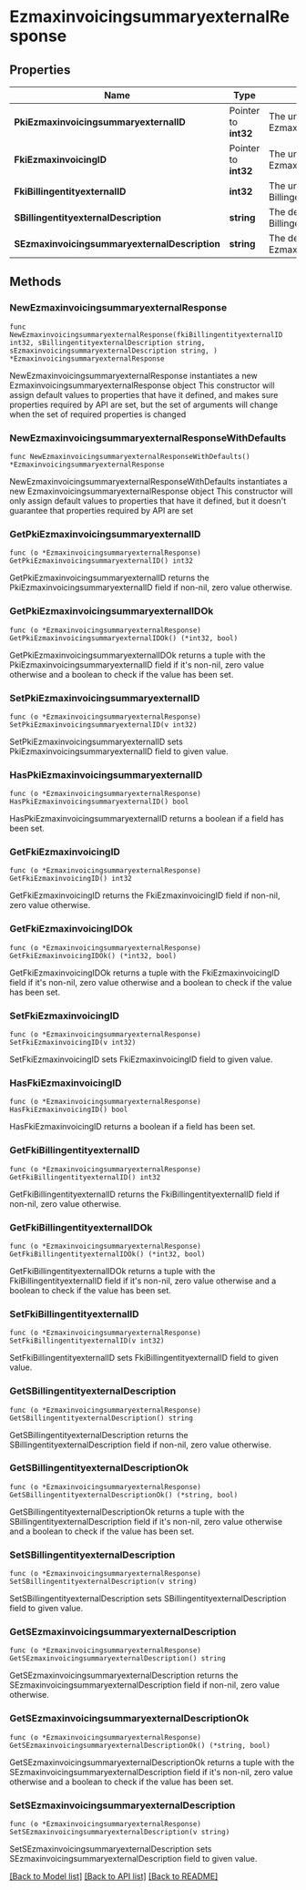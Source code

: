 # EzmaxinvoicingsummaryexternalResponse

## Properties

Name | Type | Description | Notes
------------ | ------------- | ------------- | -------------
**PkiEzmaxinvoicingsummaryexternalID** | Pointer to **int32** | The unique ID of the Ezmaxinvoicingsummaryexternal | [optional] 
**FkiEzmaxinvoicingID** | Pointer to **int32** | The unique ID of the Ezmaxinvoicing | [optional] 
**FkiBillingentityexternalID** | **int32** | The unique ID of the Billingentityexternal | 
**SBillingentityexternalDescription** | **string** | The description of the Billingentityexternal | 
**SEzmaxinvoicingsummaryexternalDescription** | **string** | The description of the Ezmaxinvoicingsummaryexternal | 

## Methods

### NewEzmaxinvoicingsummaryexternalResponse

`func NewEzmaxinvoicingsummaryexternalResponse(fkiBillingentityexternalID int32, sBillingentityexternalDescription string, sEzmaxinvoicingsummaryexternalDescription string, ) *EzmaxinvoicingsummaryexternalResponse`

NewEzmaxinvoicingsummaryexternalResponse instantiates a new EzmaxinvoicingsummaryexternalResponse object
This constructor will assign default values to properties that have it defined,
and makes sure properties required by API are set, but the set of arguments
will change when the set of required properties is changed

### NewEzmaxinvoicingsummaryexternalResponseWithDefaults

`func NewEzmaxinvoicingsummaryexternalResponseWithDefaults() *EzmaxinvoicingsummaryexternalResponse`

NewEzmaxinvoicingsummaryexternalResponseWithDefaults instantiates a new EzmaxinvoicingsummaryexternalResponse object
This constructor will only assign default values to properties that have it defined,
but it doesn't guarantee that properties required by API are set

### GetPkiEzmaxinvoicingsummaryexternalID

`func (o *EzmaxinvoicingsummaryexternalResponse) GetPkiEzmaxinvoicingsummaryexternalID() int32`

GetPkiEzmaxinvoicingsummaryexternalID returns the PkiEzmaxinvoicingsummaryexternalID field if non-nil, zero value otherwise.

### GetPkiEzmaxinvoicingsummaryexternalIDOk

`func (o *EzmaxinvoicingsummaryexternalResponse) GetPkiEzmaxinvoicingsummaryexternalIDOk() (*int32, bool)`

GetPkiEzmaxinvoicingsummaryexternalIDOk returns a tuple with the PkiEzmaxinvoicingsummaryexternalID field if it's non-nil, zero value otherwise
and a boolean to check if the value has been set.

### SetPkiEzmaxinvoicingsummaryexternalID

`func (o *EzmaxinvoicingsummaryexternalResponse) SetPkiEzmaxinvoicingsummaryexternalID(v int32)`

SetPkiEzmaxinvoicingsummaryexternalID sets PkiEzmaxinvoicingsummaryexternalID field to given value.

### HasPkiEzmaxinvoicingsummaryexternalID

`func (o *EzmaxinvoicingsummaryexternalResponse) HasPkiEzmaxinvoicingsummaryexternalID() bool`

HasPkiEzmaxinvoicingsummaryexternalID returns a boolean if a field has been set.

### GetFkiEzmaxinvoicingID

`func (o *EzmaxinvoicingsummaryexternalResponse) GetFkiEzmaxinvoicingID() int32`

GetFkiEzmaxinvoicingID returns the FkiEzmaxinvoicingID field if non-nil, zero value otherwise.

### GetFkiEzmaxinvoicingIDOk

`func (o *EzmaxinvoicingsummaryexternalResponse) GetFkiEzmaxinvoicingIDOk() (*int32, bool)`

GetFkiEzmaxinvoicingIDOk returns a tuple with the FkiEzmaxinvoicingID field if it's non-nil, zero value otherwise
and a boolean to check if the value has been set.

### SetFkiEzmaxinvoicingID

`func (o *EzmaxinvoicingsummaryexternalResponse) SetFkiEzmaxinvoicingID(v int32)`

SetFkiEzmaxinvoicingID sets FkiEzmaxinvoicingID field to given value.

### HasFkiEzmaxinvoicingID

`func (o *EzmaxinvoicingsummaryexternalResponse) HasFkiEzmaxinvoicingID() bool`

HasFkiEzmaxinvoicingID returns a boolean if a field has been set.

### GetFkiBillingentityexternalID

`func (o *EzmaxinvoicingsummaryexternalResponse) GetFkiBillingentityexternalID() int32`

GetFkiBillingentityexternalID returns the FkiBillingentityexternalID field if non-nil, zero value otherwise.

### GetFkiBillingentityexternalIDOk

`func (o *EzmaxinvoicingsummaryexternalResponse) GetFkiBillingentityexternalIDOk() (*int32, bool)`

GetFkiBillingentityexternalIDOk returns a tuple with the FkiBillingentityexternalID field if it's non-nil, zero value otherwise
and a boolean to check if the value has been set.

### SetFkiBillingentityexternalID

`func (o *EzmaxinvoicingsummaryexternalResponse) SetFkiBillingentityexternalID(v int32)`

SetFkiBillingentityexternalID sets FkiBillingentityexternalID field to given value.


### GetSBillingentityexternalDescription

`func (o *EzmaxinvoicingsummaryexternalResponse) GetSBillingentityexternalDescription() string`

GetSBillingentityexternalDescription returns the SBillingentityexternalDescription field if non-nil, zero value otherwise.

### GetSBillingentityexternalDescriptionOk

`func (o *EzmaxinvoicingsummaryexternalResponse) GetSBillingentityexternalDescriptionOk() (*string, bool)`

GetSBillingentityexternalDescriptionOk returns a tuple with the SBillingentityexternalDescription field if it's non-nil, zero value otherwise
and a boolean to check if the value has been set.

### SetSBillingentityexternalDescription

`func (o *EzmaxinvoicingsummaryexternalResponse) SetSBillingentityexternalDescription(v string)`

SetSBillingentityexternalDescription sets SBillingentityexternalDescription field to given value.


### GetSEzmaxinvoicingsummaryexternalDescription

`func (o *EzmaxinvoicingsummaryexternalResponse) GetSEzmaxinvoicingsummaryexternalDescription() string`

GetSEzmaxinvoicingsummaryexternalDescription returns the SEzmaxinvoicingsummaryexternalDescription field if non-nil, zero value otherwise.

### GetSEzmaxinvoicingsummaryexternalDescriptionOk

`func (o *EzmaxinvoicingsummaryexternalResponse) GetSEzmaxinvoicingsummaryexternalDescriptionOk() (*string, bool)`

GetSEzmaxinvoicingsummaryexternalDescriptionOk returns a tuple with the SEzmaxinvoicingsummaryexternalDescription field if it's non-nil, zero value otherwise
and a boolean to check if the value has been set.

### SetSEzmaxinvoicingsummaryexternalDescription

`func (o *EzmaxinvoicingsummaryexternalResponse) SetSEzmaxinvoicingsummaryexternalDescription(v string)`

SetSEzmaxinvoicingsummaryexternalDescription sets SEzmaxinvoicingsummaryexternalDescription field to given value.



[[Back to Model list]](../README.md#documentation-for-models) [[Back to API list]](../README.md#documentation-for-api-endpoints) [[Back to README]](../README.md)



